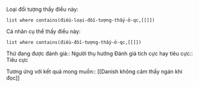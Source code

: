 
Loại đối tượng thấy điều này: 
```dataview 
list where contains(điều-loại-đối-tượng-thấy-ở-qc,[[]]) 
``` 
Cá nhân cụ thể thấy điều này: 
```dataview
list where contains(điều-đối-tượng-thấy-ở-qc,[[]]) 
```
Thứ đang được đánh giá:: Người thụ hưởng
Đánh giá tích cực hay tiêu cực:: Tiêu cực


Tương ứng với kết quả mong muốn:: [[Danish không cảm thấy ngán khi đọc]]
